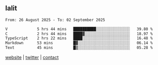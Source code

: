 ## lalit

<!--START_SECTION:waka-->

```txt
From: 26 August 2025 - To: 02 September 2025

V             5 hrs 44 mins   ██████████░░░░░░░░░░░░░░░   39.80 %
C             2 hrs 44 mins   ████▓░░░░░░░░░░░░░░░░░░░░   18.97 %
TypeScript    2 hrs 22 mins   ████░░░░░░░░░░░░░░░░░░░░░   16.48 %
Markdown      53 mins         █▓░░░░░░░░░░░░░░░░░░░░░░░   06.14 %
Text          45 mins         █▒░░░░░░░░░░░░░░░░░░░░░░░   05.28 %
```

<!--END_SECTION:waka-->

[website](https://lalit.sh) | [twitter](https://x.com/@lalitcodes) | [contact](https://lalit.sh/contact)
